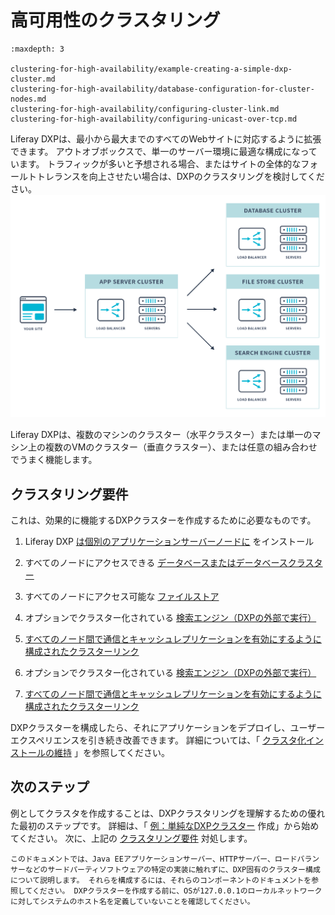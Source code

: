 # 高可用性のクラスタリング

```{toctree}
:maxdepth: 3

clustering-for-high-availability/example-creating-a-simple-dxp-cluster.md
clustering-for-high-availability/database-configuration-for-cluster-nodes.md
clustering-for-high-availability/configuring-cluster-link.md
clustering-for-high-availability/configuring-unicast-over-tcp.md
```

Liferay DXPは、最小から最大までのすべてのWebサイトに対応するように拡張できます。 アウトオブボックスで、単一のサーバー環境に最適な構成になっています。 トラフィックが多いと予想される場合、またはサイトの全体的なフォールトトレランスを向上させたい場合は、DXPのクラスタリングを検討してください。
![Liferay DXPは、必要に応じて大規模な設置に対応できるように設計されています。](./clustering-for-high-availability/images/01.png) <!-- I know this image is an oldie but I find the diagram presented in the "example creating a dxp cluster" article a lot clearer. -->

Liferay DXPは、複数のマシンのクラスター（水平クラスター）または単一のマシン上の複数のVMのクラスター（垂直クラスター）、または任意の組み合わせでうまく機能します。

## クラスタリング要件

これは、効果的に機能するDXPクラスターを作成するために必要なものです。

1.  Liferay DXP [は個別のアプリケーションサーバーノードに](../installing-liferay.md) をインストール

2.  すべてのノードにアクセスできる [データベースまたはデータベースクラスター](./clustering-for-high-availability/database-configuration-for-cluster-nodes.md)

3.  すべてのノードにアクセス可能な [ファイルストア](../../system-administration/file-storage/configuring-file-storage.md)

4.  オプションでクラスター化されている [検索エンジン（DXPの外部で実行）](../../using-search/installing-and-upgrading-a-search-engine/installing-a-search-engine.md)

5.  [すべてのノード間で通信とキャッシュレプリケーションを有効にするように構成されたクラスターリンク](./clustering-for-high-availability/configuring-cluster-link.md)

4.  オプションでクラスター化されている [検索エンジン（DXPの外部で実行）](../../../using-search/installing-and-upgrading-a-search-engine/introduction-to-installing-a-search-engine.md)

5.  [すべてのノード間で通信とキャッシュレプリケーションを有効にするように構成されたクラスターリンク](./configuring-cluster-link.md)

DXPクラスターを構成したら、それにアプリケーションをデプロイし、ユーザーエクスペリエンスを引き続き改善できます。 詳細については、「 [クラスタ化インストールの維持](../maintaining-a-liferay-installation/maintaining-clustered-installations.md) 」を参照してください。

## 次のステップ

例としてクラスタを作成することは、DXPクラスタリングを理解するための優れた最初のステップです。 詳細は、「 [例：単純なDXPクラスター](./clustering-for-high-availability/example-creating-a-simple-dxp-cluster.md) 作成」から始めてください。 次に、上記の [クラスタリング要件](#clustering-requirements) 対処します。

```{note}
このドキュメントでは、Java EEアプリケーションサーバー、HTTPサーバー、ロードバランサーなどのサードパーティソフトウェアの特定の実装に触れずに、DXP固有のクラスター構成について説明します。 それらを構成するには、それらのコンポーネントのドキュメントを参照してください。 DXPクラスターを作成する前に、OSが127.0.0.1のローカルネットワークに対してシステムのホスト名を定義していないことを確認してください。
```